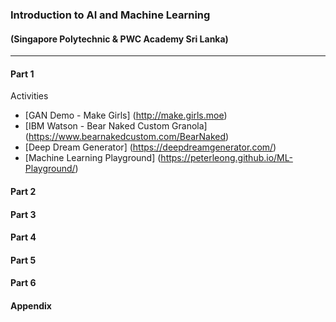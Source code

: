 ### Introduction to AI and Machine Learning 
#### (Singapore Polytechnic & PWC Academy Sri Lanka)
---

#### Part 1
Activities
* [GAN Demo - Make Girls] (http://make.girls.moe)
* [IBM Watson - Bear Naked Custom Granola] (https://www.bearnakedcustom.com/BearNaked)
* [Deep Dream Generator] (https://deepdreamgenerator.com/)
* [Machine Learning Playground] (https://peterleong.github.io/ML-Playground/)

#### Part 2

#### Part 3

#### Part 4

#### Part 5

#### Part 6


#### Appendix

